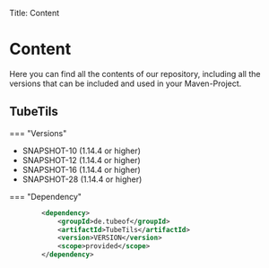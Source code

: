Title: Content

# Content

Here you can find all the contents of our repository, including all the versions that can be included and used in your Maven-Project.

## TubeTils

=== "Versions"

- SNAPSHOT-10 (1.14.4 or higher)
- SNAPSHOT-12 (1.14.4 or higher)
- SNAPSHOT-16 (1.14.4 or higher)
- SNAPSHOT-28 (1.14.4 or higher)

=== "Dependency"

```xml
        <dependency>
            <groupId>de.tubeof</groupId>
            <artifactId>TubeTils</artifactId>
            <version>VERSION</version>
            <scope>provided</scope>
        </dependency>
```
